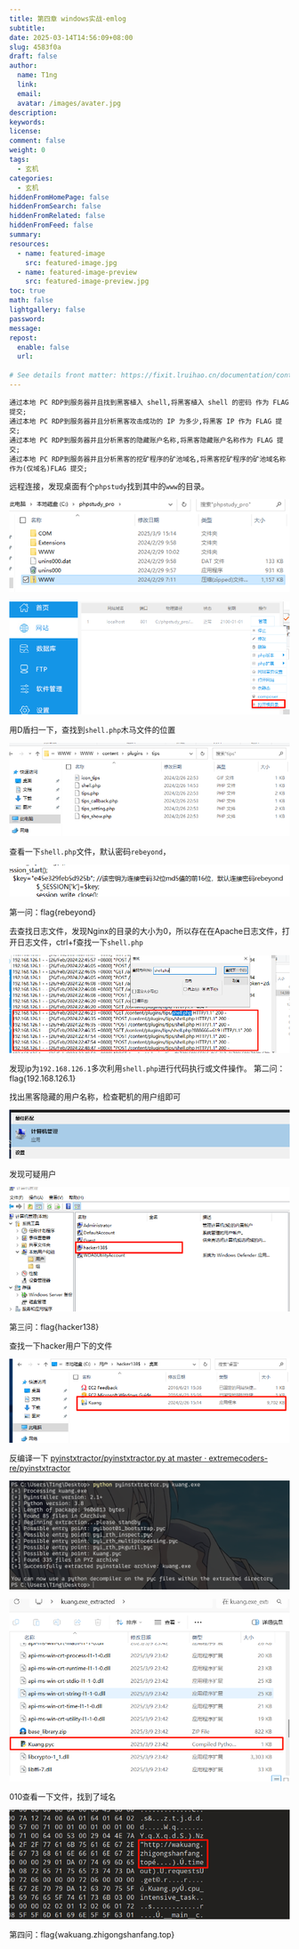 ```yaml
---
title: 第四章 windows实战-emlog
subtitle:
date: 2025-03-14T14:56:09+08:00
slug: 4583f0a
draft: false
author:
  name: T1ng
  link:
  email:
  avatar: /images/avater.jpg
description:
keywords:
license:
comment: false
weight: 0
tags:
  - 玄机
categories:
  - 玄机
hiddenFromHomePage: false
hiddenFromSearch: false
hiddenFromRelated: false
hiddenFromFeed: false
summary:
resources:
  - name: featured-image
    src: featured-image.jpg
  - name: featured-image-preview
    src: featured-image-preview.jpg
toc: true
math: false
lightgallery: false
password:
message:
repost:
  enable: false
  url:

# See details front matter: https://fixit.lruihao.cn/documentation/content-management/introduction/#front-matter
---
```


<!--more-->

<!-- Place resource files in the current article directory and reference them using relative paths, like this: `![alt](images/screenshot.jpg)`. -->

```
通过本地 PC RDP到服务器并且找到黑客植入 shell,将黑客植入 shell 的密码 作为 FLAG 提交;
通过本地 PC RDP到服务器并且分析黑客攻击成功的 IP 为多少,将黑客 IP 作为 FLAG 提交;
通过本地 PC RDP到服务器并且分析黑客的隐藏账户名称,将黑客隐藏账户名称作为 FLAG 提交;
通过本地 PC RDP到服务器并且分析黑客的挖矿程序的矿池域名,将黑客挖矿程序的矿池域名称作为(仅域名)FLAG 提交;
```

远程连接，发现桌面有个`phpstudy`找到其中的`www`的目录。

![](images/0faeddd22efc2287dc51d6563ed51054.png)



![](images/b483742e029fc692ab2000ca8fd5cc74.png)

用D盾扫一下，查找到`shell.php`木马文件的位置

![](images/1980b7936f2e8d3ede37cf9a8239faf2.png)

查看一下`shell.php`文件，默认密码`rebeyond`，

![](images/f776b5e9edf6b86b671aacad72ca5cbe.png)

第一问：flag{rebeyond}

去查找日志文件，发现Nginx的目录的大小为0，所以存在在Apache日志文件，打开日志文件，ctrl+f查找一下`shell.php`

![](images/405da42893e994ecdfa4f383b3677519.png)

发现ip为`192.168.126.1`多次利用`shell.php`进行代码执行或文件操作。
第二问：flag{192.168.126.1}

找出黑客隐藏的用户名称，检查靶机的用户组即可

![](images/2459966c0ab5426f10c929d1322241c0.png)

发现可疑用户

![](images/e41b749eac5be5257a8b2a59d1af3ce0.png)

第三问：flag{hacker138}

查找一下hacker用户下的文件

![](images/28c6aba39891c59212bfbe1c630c3949.png)

反编译一下
[pyinstxtractor/pyinstxtractor.py at master · extremecoders-re/pyinstxtractor](https://github.com/extremecoders-re/pyinstxtractor/blob/master/pyinstxtractor.py)

![](images/71d010f382f4d0cb8d12857b8504e899.png)



![](images/1c1588f235c153ca4d9545ca1ccb06df.png)

010查看一下文件，找到了域名

![](images/4fd4d166ef6a9294c00dabe0e4b002bd.png)

第四问：flag{wakuang.zhigongshanfang.top}
